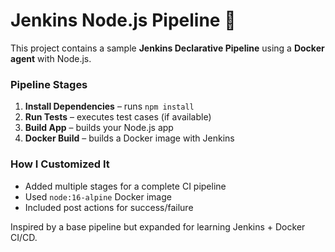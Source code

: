 # Jenkins Node.js Pipeline 🚀

This project contains a sample **Jenkins Declarative Pipeline** using a **Docker agent** with Node.js.

### Pipeline Stages
1. **Install Dependencies** – runs `npm install`
2. **Run Tests** – executes test cases (if available)
3. **Build App** – builds your Node.js app
4. **Docker Build** – builds a Docker image with Jenkins

### How I Customized It
- Added multiple stages for a complete CI pipeline
- Used `node:16-alpine` Docker image
- Included post actions for success/failure

Inspired by a base pipeline but expanded for learning Jenkins + Docker CI/CD.

